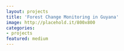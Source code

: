 ```yaml
---
layout: projects
title: 'Forest Change Monitoring in Guyana'
image: http://placehold.it/800x800
categories:
- projects
featured: medium
---
```

